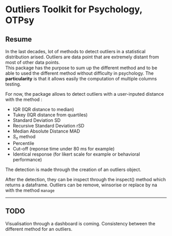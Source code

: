 # Outliers Toolkit for Psychology, OTPsy

## Resume
In the last decades, lot of methods to detect outliers in a statistical distribution arised. Outliers are data point that are extremely distant from most of other data points.  
This package has the purpose to sum up the different method and to be able to used the different method without difficulty in psychology. The **particularity** is that it allows easily the computation of multiple columns testing.

For now, the package allows to detect outliers with a user-inputed distance with the method :
* IQR (IQR distance to median)
* Tukey (IQR distance from quartiles)
* Standard Deviation SD
* Recursive Standard Deviation rSD 
* Median Absolute Distance MAD 
* $S_n$ method
* Percentile
* Cut-off (reponse time under 80 ms for example)
* Identical response (for likert scale for example or behavioral performance)

The detection is made through the creation of an outliers object. 

After the detection, they can be inspect through the inspect() method which returns a dataframe. 
Outliers can be remove, winsorise or replace by na with the method `manage`

---
## TODO

Visualisation through a dashboard is coming.
Consistency between the different method for an outliers. 
